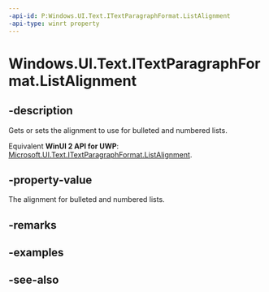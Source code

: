 ```yaml
---
-api-id: P:Windows.UI.Text.ITextParagraphFormat.ListAlignment
-api-type: winrt property
---
```


<!-- Property syntax
public Windows.UI.Text.MarkerAlignment ListAlignment { get;  set; }
-->

# Windows.UI.Text.ITextParagraphFormat.ListAlignment

## -description
Gets or sets the alignment to use for bulleted and numbered lists.

Equivalent **WinUI 2 API for UWP**: [Microsoft.UI.Text.ITextParagraphFormat.ListAlignment](/windows/winui/api/microsoft.ui.text.itextparagraphformat.listalignment).

## -property-value
The alignment for bulleted and numbered lists.

## -remarks

## -examples

## -see-also

